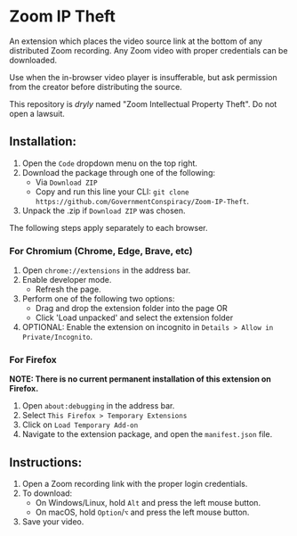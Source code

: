 # Zoom IP Theft

An extension which places the video source link at the bottom of any distributed Zoom recording. 
Any Zoom video with proper credentials can be downloaded.

Use when the in-browser video player is insufferable, but ask permission from the creator before distributing the source.

This repository is *dryly* named "Zoom Intellectual Property Theft". 
Do not open a lawsuit.

## Installation:
1. Open the `Code` dropdown menu on the top right.
2. Download the package through one of the following:
	* Via `Download ZIP`
	* Copy and run this line your CLI: `git clone https://github.com/GovernmentConspiracy/Zoom-IP-Theft`.
3. Unpack the .zip if `Download ZIP` was chosen.

The following steps apply separately to each browser.

### For Chromium (Chrome, Edge, Brave, etc)
1. Open `chrome://extensions` in the address bar.
2. Enable developer mode.
	* Refresh the page.
3. Perform one of the following two options:
	* Drag and drop the extension folder into the page OR
	* Click 'Load unpacked' and select the extension folder
4. OPTIONAL: Enable the extension on incognito in `Details > Allow in Private/Incognito`.

### For Firefox
**NOTE: There is no current permanent installation of this extension on Firefox.**
1. Open `about:debugging` in the address bar.
2. Select `This Firefox > Temporary Extensions`
3. Click on `Load Temporary Add-on`
4. Navigate to the extension package, and open the `manifest.json` file.

## Instructions:
1. Open a Zoom recording link with the proper login credentials.
2. To download:
	* On Windows/Linux, hold `Alt` and press the left mouse button.
	* On macOS, hold `Option`/`⌥` and press the left mouse button.
3. Save your video.